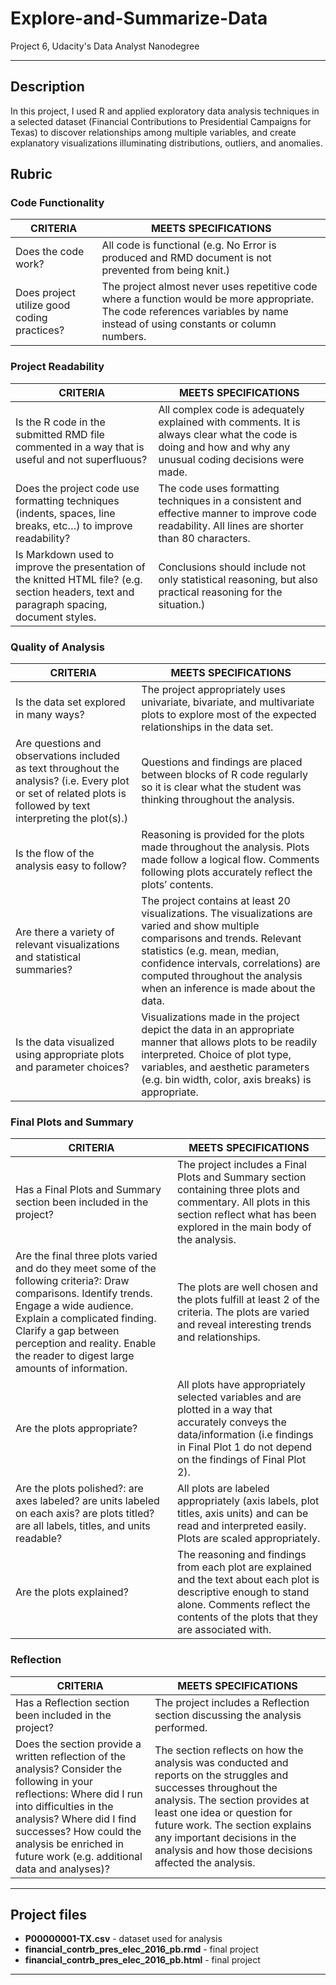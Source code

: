 # Explore-and-Summarize-Data
Project 6, Udacity's Data Analyst Nanodegree

***

## Description
In this project, I used R and applied exploratory data analysis techniques in a selected dataset (Financial Contributions to Presidential Campaigns for Texas) to discover relationships among multiple variables, and create explanatory visualizations illuminating distributions, outliers, and anomalies.

## Rubric

### Code Functionality
| CRITERIA                       | MEETS SPECIFICATIONS                                                       |
| ------------------------------ |----------------------------------------------------------------------------|
| Does the code work?          | All code is functional (e.g. No Error is produced and RMD document is not prevented from being knit.) |
| Does project utilize good coding practices?  | The project almost never uses repetitive code where a function would be more appropriate. The code references variables by name instead of using constants or column numbers. |

### Project Readability
| CRITERIA                                      | MEETS SPECIFICATIONS                                                                                         |
| --------------------------------------------- |--------------------------------------------------------------------------------------------------------------|
| Is the R code in the submitted RMD file commented in a way that is useful and not superfluous?            | All complex code is adequately explained with comments. It is always clear what the code is doing and how and why any unusual coding decisions were made.|
| Does the project code use formatting techniques (indents, spaces, line breaks, etc…) to improve readability?    | The code uses formatting techniques in a consistent and effective manner to improve code readability. All lines are shorter than 80 characters. |
| Is Markdown used to improve the presentation of the knitted HTML file? (e.g. section headers, text and paragraph spacing, document styles.                      | Conclusions should include not only statistical reasoning, but also practical reasoning for the situation.)   |

### Quality of Analysis
| CRITERIA                                      | MEETS SPECIFICATIONS                                                                                         |
| --------------------------------------------- |--------------------------------------------------------------------------------------------------------------|
| Is the data set explored in many ways?             | The project appropriately uses univariate, bivariate, and multivariate plots to explore most of the expected relationships in the data set. |
| Are questions and observations included as text throughout the analysis? (i.e. Every plot or set of related plots is followed by text interpreting the plot(s).)             | Questions and findings are placed between blocks of R code regularly so it is clear what the student was thinking throughout the analysis. |
|  Is the flow of the analysis easy to follow?            |  Reasoning is provided for the plots made throughout the analysis. Plots made follow a logical flow. Comments following plots accurately reflect the plots’ contents.|
|  Are there a variety of relevant visualizations and statistical summaries?            | The project contains at least 20 visualizations. The visualizations are varied and show multiple comparisons and trends. Relevant statistics (e.g. mean, median, confidence intervals, correlations) are computed throughout the analysis when an inference is made about the data. |
|  Is the data visualized using appropriate plots and parameter choices?            | Visualizations made in the project depict the data in an appropriate manner that allows plots to be readily interpreted. Choice of plot type, variables, and aesthetic parameters (e.g. bin width, color, axis breaks) is appropriate. |

### Final Plots and Summary
| CRITERIA                                      | MEETS SPECIFICATIONS                                                                                         |
| --------------------------------------------- |--------------------------------------------------------------------------------------------------------------|
| Has a Final Plots and Summary section been included in the project?             |  The project includes a Final Plots and Summary section containing three plots and commentary. All plots in this section reflect what has been explored in the main body of the analysis.|
| Are the final three plots varied and do they meet some of the following criteria?: Draw comparisons. Identify trends. Engage a wide audience. Explain a complicated finding. Clarify a gap between perception and reality. Enable the reader to digest large amounts of information.           | The plots are well chosen and the plots fulfill at least 2 of the criteria. The plots are varied and reveal interesting trends and relationships. |
|  Are the plots appropriate?            |  All plots have appropriately selected variables and are plotted in a way that accurately conveys the data/information (i.e findings in Final Plot 1 do not depend on the findings of Final Plot 2). |
| Are the plots polished?: are axes labeled? are units labeled on each axis? are plots titled? are all labels, titles, and units readable?  | All plots are labeled appropriately (axis labels, plot titles, axis units) and can be read and interpreted easily. Plots are scaled appropriately. |
| Are the plots explained?             | The reasoning and findings from each plot are explained and the text about each plot is descriptive enough to stand alone. Comments reflect the contents of the plots that they are associated with.  |

### Reflection
| CRITERIA                                      | MEETS SPECIFICATIONS                                                                                         |
| --------------------------------------------- |--------------------------------------------------------------------------------------------------------------|
|  Has a Reflection section been included in the project?            | The project includes a Reflection section discussing the analysis performed. |
|  Does the section provide a written reflection of the analysis? Consider the following in your reflections: Where did I run into difficulties in the analysis? Where did I find successes? How could the analysis be enriched in future work (e.g. additional data and analyses)?  | The section reflects on how the analysis was conducted and reports on the struggles and successes throughout the analysis. The section provides at least one idea or question for future work. The section explains any important decisions in the analysis and how those decisions affected the analysis. |

***

## Project files
- **P00000001-TX.csv** - dataset used for analysis
- **financial_contrb_pres_elec_2016_pb.rmd** - final project 
- **financial_contrb_pres_elec_2016_pb.html** - final project 
***
